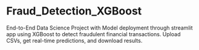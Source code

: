 # Fraud_Detection_XGBoost
End-to-End Data Science Project with Model deployment through streamlit app using XGBoost to detect fraudulent financial transactions. Upload CSVs, get real-time predictions, and download results.
